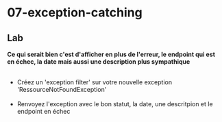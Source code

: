 <!-- .slide: class="exercice"-->
# 07-exception-catching
## Lab
**Ce qui serait bien c'est d'afficher en plus de l'erreur, le endpoint qui est en échec, la date  mais aussi une description plus sympathique**<br><br>

- Créez un 'exception filter' sur votre nouvelle exception 'RessourceNotFoundException' <br><br>
- Renvoyez l'exception avec le bon statut, la date, une descritpion et le endpoint en échec<br><br>



